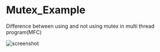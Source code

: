 # Mutex_Example
Difference between using and not using mutex in multi thread program(MFC)

![screenshot](https://t1.daumcdn.net/cfile/tistory/99076C505C2C5D0A14)
